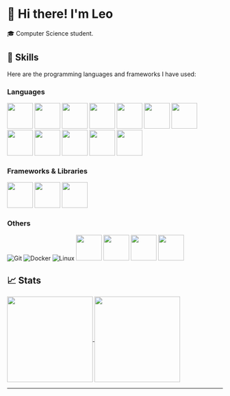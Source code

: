 # 👋 Hi there! I'm Leo

🎓 Computer Science student.
<!--
## ⚡About me

🎓 I am Leo Benítez Labit, a Front End Web Developer (specializing in React Applications) and a Top Rated Freelancer on Upwork. I am also Pursuing my Bachelor in Computer Science & Engineering and will graduate in mid-2022.

👨‍💻 I enjoy contributing to Open Source Projects and have contributed to several Gigantic Organizations including, Material UI, Microsoft, Amazon, Webhint, and countless others. I am really enthusiastic about learning new technology. In 2021, I learned Next.js, Progressive Web App (PWA), GraphQL, Micro-Frontend Architecture and Blockchain development & DApps. I got started with Freelancing and Blogging quite recently and made a name for myself.

🎸 Outside the world of tech too, I enjoy pushing myself to develop new skills. My hobbies range from guitar, break dancing (hip-hop), sketching, and touch typing to some whacky ones like writing with my left hand.

📚 I also love reading books on personal development & financial literacy. My favorite ones are The Compound Effect by Darren Hardy in the genre of personal development and Rich Dad Poor Dad by Robert Kiyosaki in the genre of financial literacy.

✈️ I love traveling too. I have been on solo trips to Bhutan in 2018 and to Hyderabad, India in 2021.

-->
## 🔧 Skills

Here are the programming languages and frameworks I have used:

### Languages
<img src="https://github.com/bablubambal/All_logo_and_pictures/blob/main/programming%20languages/python.svg" width="60"> <img src="https://github.com/bablubambal/All_logo_and_pictures/blob/main/programming%20languages/javascript.svg" width="60"> <img src="https://github.com/bablubambal/All_logo_and_pictures/blob/main/programming%20languages/java.svg" width="60"> <img src="https://github.com/bablubambal/All_logo_and_pictures/blob/main/others/git.svg" width="60"> <img src="https://github.com/bablubambal/All_logo_and_pictures/blob/main/others/html.svg" width="60"> <img src="https://github.com/bablubambal/All_logo_and_pictures/blob/main/others/css.svg" width="60"> <img src="https://github.com/bablubambal/All_logo_and_pictures/blob/main/programming%20languages/c.svg" width="60"> <img src="https://github.com/bablubambal/All_logo_and_pictures/blob/main/programming%20languages/c%23.svg" width="60"> <img src="https://github.com/bablubambal/All_logo_and_pictures/blob/main/programming%20languages/c%2B%2B.svg" width="60"> <img src="https://github.com/bablubambal/All_logo_and_pictures/blob/main/programming%20languages/kotlin.svg" width="60"> <img src="https://github.com/bablubambal/All_logo_and_pictures/blob/main/programming%20languages/typescript.svg" width="60"> 
<img src="[C:/Users/LBL/Downloads/Erlang.svg](https://techicons.dev/icons/erlang)" width="60"> 

### Frameworks & Libraries
<img src="https://github.com/bablubambal/All_logo_and_pictures/blob/main/frameworks/jquery.svg" width="60"> <img src="https://github.com/bablubambal/All_logo_and_pictures/blob/main/frameworks/nodejs.svg" width="60"> <img src="https://github.com/bablubambal/All_logo_and_pictures/blob/main/frameworks/vuejs.svg" width="60">


### Others
![Git](https://img.shields.io/badge/Git-F05032?style=for-the-badge&logo=git&logoColor=white)
![Docker](https://img.shields.io/badge/Docker-2496ED?style=for-the-badge&logo=docker&logoColor=white)
![Linux](https://img.shields.io/badge/Linux-FCC624?style=for-the-badge&logo=linux&logoColor=black)
<img src="https://github.com/bablubambal/All_logo_and_pictures/blob/main/cloud/docker.svg" width="60">
<img src="https://github.com/bablubambal/All_logo_and_pictures/blob/main/databases/postgresql.svg" width="60">
<img src="https://github.com/bablubambal/All_logo_and_pictures/blob/main/ides/android-studio.svg" width="60">
<img src="https://github.com/bablubambal/All_logo_and_pictures/blob/main/databases/postgresql.svg" width="60">


## 📈 Stats
<a href="https://github.com/anuraghazra/github-readme-stats">
  <img height=200 align="center" src="https://github-readme-stats.vercel.app/api?username=leobelab&theme=radical" />
</a>
<a href="https://github.com/anuraghazra/convoychat">
  <img height=200 align="center" src="https://github-readme-stats.vercel.app/api/top-langs?username=leobelab&layout=compact&langs_count=8&card_width=300&theme=radical" />
</a>

---


<!--
**leobelab/leobelab** is a ✨ _special_ ✨ repository because its `README.md` (this file) appears on your GitHub profile.

Here are some ideas to get you started:

- 🔭 I’m currently working on ...
- 🌱 I’m currently learning ...
- 👯 I’m looking to collaborate on ...
- 🤔 I’m looking for help with ...
- 💬 Ask me about ...
- 📫 How to reach me: ...
- 😄 Pronouns: ...
- ⚡ Fun fact: ...
-->
